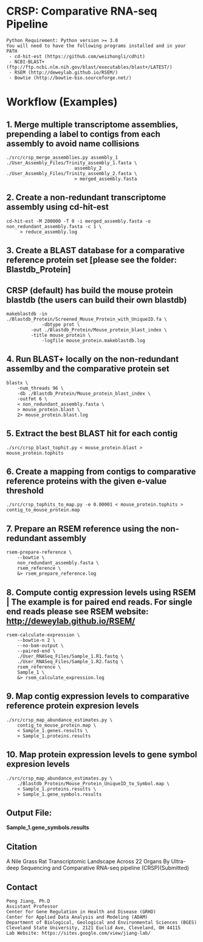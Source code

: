 

# CRSP: Comparative RNA-seq Pipeline


```
Python Requirement: Python version >= 3.0
You will need to have the following programs installed and in your PATH
 - cd-hit-est (https://github.com/weizhongli/cdhit)
 - NCBI-BLAST+ (ftp://ftp.ncbi.nlm.nih.gov/blast/executables/blast+/LATEST/)
 - RSEM (http://deweylab.github.io/RSEM/)
 - Bowtie (http://bowtie-bio.sourceforge.net/)
```


# Workflow (Examples)
## 1. Merge multiple transcriptome assemblies, prepending a label to contigs from each assembly to avoid name collisions

```
./src/crsp_merge_assemblies.py assembly_1 ./User_Assembly_Files/Trinity_assembly_1.fasta \
                         assembly_2 ./User_Assembly_Files/Trinity_assembly_2.fasta \
                         > merged_assembly.fasta
```

## 2. Create a non-redundant transcriptome assembly using cd-hit-est

```
cd-hit-est -M 200000 -T 0 -i merged_assembly.fasta -o non_redundant_assembly.fasta -c 1 \
     > reduce_assembly.log
```

## 3. Create a BLAST database for a comparative reference protein set [please see the folder: Blastdb_Protein]
## CRSP (default) has build the mouse protein blastdb (the users can build their own blastdb) 
```
makeblastdb -in ./Blastdb_Protein/Screened_Mouse_Protein_with_UniqueID.fa \
             -dbtype prot \
  	     -out ./Blastdb_Protein/Mouse_protein_blast_index \
	     -title mouse_protein \
             -logfile mouse_protein.makeblastdb.log
```


## 4. Run BLAST+ locally on the non-redundant assemlby and the comparative protein set

```
blastx \
    -num_threads 96 \
    -db ./Blastdb_Protein/Mouse_protein_blast_index \
    -outfmt 6 \
    < non_redundant_assembly.fasta \
    > mouse_protein.blast \
    2> mouse_protein.blast.log
```

## 5. Extract the best BLAST hit for each contig

```
./src/crsp_blast_tophit.py < mouse_protein.blast > mouse_protein.tophits
```


## 6. Create a mapping from contigs to comparative reference proteins with the given e-value threshold

```
./src/crsp_tophits_to_map.py -e 0.00001 < mouse_protein.tophits > contig_to_mouse_protein.map
```

## 7. Prepare an RSEM reference using the non-redundant assembly

```
rsem-prepare-reference \
    --bowtie \
    non_redundant_assembly.fasta \
    rsem_reference \
    &> rsem_prepare_reference.log
```


## 8. Compute contig expression levels using RSEM | The example is for paired end reads. For single end reads please see RSEM website: http://deweylab.github.io/RSEM/

```
rsem-calculate-expression \
    --bowtie-n 2 \
    --no-bam-output \
    --paired-end \
    ./User_RNASeq_Files/Sample_1.R1.fastq \
    ./User_RNASeq_Files/Sample_1.R2.fastq \
    rsem_reference \
    Sample_1 \
    &> rsem_calculate_expression.log
```

## 9. Map contig expression levels to comparative reference protein expresion levels

```
./src/crsp_map_abundance_estimates.py \
    contig_to_mouse_protein.map \
    < Sample_1.genes.results \
    > Sample_1.proteins.results
```

## 10. Map protein expression levels to gene symbol expresion levels

```
./src/crsp_map_abundance_estimates.py \
    ./Blastdb_Protein/Mouse_Protein_UniqueID_to_Symbol.map \
    < Sample_1.proteins.results \
    > Sample_1.gene_symbols.results
```
    
## Output File:
**Sample_1.gene_symbols.results**


## Citation
A Nile Grass Rat Transcriptomic Landscape Across 22 Organs By Ultra-deep Sequencing and Comparative RNA-seq pipeline (CRSP)(Submitted)

## Contact 
```
Peng Jiang, Ph.D
Assistant Professor
Center for Gene Regulation in Health and Disease (GRHD)
Center for Applied Data Analysis and Modeling (ADAM)
Department of Biological, Geological and Environmental Sciences (BGES)
Cleveland State University, 2121 Euclid Ave, Cleveland, OH 44115
Lab Website: https://sites.google.com/view/jiang-lab/
```





